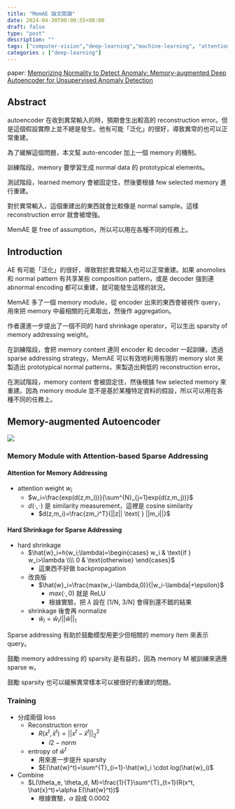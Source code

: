 ```yaml
---
title: "MemAE 論文閱讀"
date: 2024-04-30T00:00:55+08:00
draft: false
type: "post"
description: ""
tags: ["computer-vision","deep-learning","machine-learning", "attention", "self-attention", "anomaly-detection"]
categories : ["deep-learning"]
---
```


paper: [Memorizing Normality to Detect Anomaly: Memory-augmented Deep Autoencoder for Unsupervised Anomaly Detection](https://arxiv.org/abs/1904.02639)

## Abstract
autoencoder 在收到異常輸入的時，預期會生出較高的 reconstruction error。但是這個假設實際上並不總是發生。他有可能「泛化」的很好，導致異常的也可以正常重建。

為了緩解這個問題，本文幫 auto-encoder 加上一個 memory 的機制。

訓練階段，memory 要學習生成 normal data 的 prototypical elements。

測試階段，learned memory 會被固定住，然後要根據 few selected memory 進行重建。

對於異常輸入，這個重建出的東西就會比較像是 normal sample。這樣 reconstruction error 就會被增強。

MemAE 是 free of assumption，所以可以用在各種不同的任務上。

## Introduction
AE 有可能「泛化」的很好，導致對於異常輸入也可以正常重建。如果 anomolies 和 normal pattern 有共享某些 composition pattern，或是 decoder 強到連 abnormal encoding 都可以重建，就可能發生這樣的狀況。

MemAE 多了一個 memory module，從 encoder 出來的東西會被視作 query，用來把 memory 中最相關的元素取出，然後作 aggregation。

作者還進一步提出了一個不同的 hard shrinkage operator，可以生出 sparsity of  memory addressing weight。

在訓練階段，會把 memory content 連同 encoder 和 decoder 一起訓練，透過 sparse addressing strategy，MemAE 可以有效地利用有限的 memory slot 來製造出 prototypical normal patterns，來製造出夠低的 reconstruction error。

在測試階段，memory content 會被固定住，然後根據 few selected memory 來重建。因為 memory module 並不是基於某種特定資料的假設，所以可以用在各種不同的任務上。

## Memory-augmented Autoencoder
![](/Blog/images/deep-learning/MemAE/fig2.jpg)

### Memory Module with Attention-based Sparse Addressing
#### Attention for Memory Addressing
- attention weight $w_i$
  - $w_i=\frac{exp(d(z,m_i))}{\sum^{N}_{j=1}exp(d(z,m_j))}$
  - $d(\cdot, \cdot)$ 是 similarity measurement，這裡是 cosine similarity
    - $d(z,m_i)=\frac{zm_i^T}{||z|| \text{ } ||m_i||}$

#### Hard Shrinkage for Sparse Addressing

- hard shrinkage
  - $\hat{w}_i=h(w_i;\lambda)=\begin{cases} w_i & \text{if } w_i>\lambda \\\\ 0 & \text{otherwise} \end{cases}$
    - 這東西不好做 backpropagation
  - 改良版
    - $\hat{w}_i=\frac{max(w_i-\lambda,0)}{|w_i-\lambda|+\epsilon}$
      - $max(\cdot, 0)$ 就是 ReLU
      - 根據實驗，把 $\lambda$ 設在 [1/N, 3/N] 會得到還不錯的結果
  - shrinkage 後會再 normalize
    - $\hat{w}_i=\hat{w}_i/||\hat{w}||_1$

Sparse addressing 有助於鼓勵模型用更少但相關的 memory item 來表示 query。

鼓勵 memory addressing 的 sparsity 是有益的，因為 memory M 被訓練來適應 sparse w。

鼓勵 sparsity 也可以緩解異常樣本可以被很好的重建的問題。

### Training
- 分成兩個 loss
  - Reconstruction error
    - $R(x^t, \hat{x}^t)=||x^t-\hat{x}^t||^2_2$
      - $l2-norm$
  - entropy of $\hat{w}^t$
    - 用來進一步提升 sparsity
    - $E(\hat{w}^t)=\sum^{T}_{i=1}-\hat{w}_i \cdot log(\hat{w}_i)$
- Combine
  - $L(\theta_e, \theta_d, M)=\frac{1}{T}\sum^{T}_{t=1}(R(x^t, \hat{x}^t)+\alpha E(\hat{w}^t))$
    - 根據實驗，$\alpha$ 設成 0.0002
